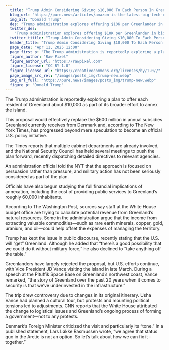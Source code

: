 ```yaml
---
  title: "Trump Admin Considering Giving $10,000 To Each Person In Greenland To Annex The Island"
  blog_url: "https://pure.news/articles/amazon-is-the-latest-big-tech-company-to-donate-$1mn-to-trump-fund"
  img_alt: "Donald Trump"
  des: "Trump administration explores offering $10K per Greenlander in bid to annex the island, focusing on persuasion."
  twitter_des:
    "Trump administration explores offering $10K per Greenlander in bid to annex the island, focusing on persuasion."
  twitter_tittle: "Trump Admin Considering Giving $10,000 To Each Person In Greenland To Annex The Island"
  header_title: "Trump Admin Considering Giving $10,000 To Each Person In Greenland To Annex The Island"
  page_date: "Apr 11, 2025 12:00"
  page_first_p: "The Trump administration is reportedly exploring a plan to offer each resident of Greenland about $10,000 as part of its broader effort to annex the island. This proposal would effectively replace the $600 million in annual subsidies Greenland currently receives from Denmark and, according to The New York Times, has progressed beyond mere speculation to become an official U.S. policy initiative."
  figure_author: "Raw Pixel"
  figure_author_url: "https://rawpixel.com"
  figure_license: "CC BY 1.0"
  figure_license_url: "https://creativecommons.org/licenses/by/1.0//"
  page_image_src_rel: "/images/posts_img/trump-new.webp"
  img_url_full: "https://pure.news/images/posts_img/trump-new.webp"
  figure_p: "Donald Trump"
---
```


The Trump administration is reportedly exploring a plan to offer each resident of Greenland about $10,000 as part of its broader effort to annex the island.

This proposal would effectively replace the $600 million in annual subsidies Greenland currently receives from Denmark and, according to The New York Times, has progressed beyond mere speculation to become an official U.S. policy initiative.

The Times reports that multiple cabinet departments are already involved, and the National Security Council has held several meetings to push the plan forward, recently dispatching detailed directives to relevant agencies.

An administration official told the NYT that the approach is focused on persuasion rather than pressure, and military action has not been seriously considered as part of the plan.

Officials have also begun studying the full financial implications of annexation, including the cost of providing public services to Greenland’s roughly 60,000 inhabitants.

According to The Washington Post, sources say staff at the White House budget office are trying to calculate potential revenue from Greenland’s natural resources. Some in the administration argue that the income from extracting valuable commodities—such as rare earth minerals, copper, gold, uranium, and oil—could help offset the expenses of managing the territory.

Trump has kept the issue in public discourse, recently stating that the U.S. will “get” Greenland. Although he added that “there’s a good possibility that we could do it without military force,” he also declined to “take anything off the table.”

Greenlanders have largely rejected the proposal, but U.S. efforts continue, with Vice President JD Vance visiting the island in late March. During a speech at the Pituffik Space Base on Greenland’s northwest coast, Vance remarked, “the story of Greenland over the past 20 years when it comes to security is that we’ve underinvested in the infrastructure.”

The trip drew controversy due to changes in its original itinerary. Usha Vance had planned a cultural tour, but protests and mounting political tensions led to adjustments. CNN reports that the White House attributed the change to logistical issues and Greenland’s ongoing process of forming a government—not to any protests.

Denmark’s Foreign Minister criticized the visit and particularly its “tone.” In a published statement, Lars Løkke Rasmussen wrote, “we agree that status quo in the Arctic is not an option. So let’s talk about how we can fix it – together.”
